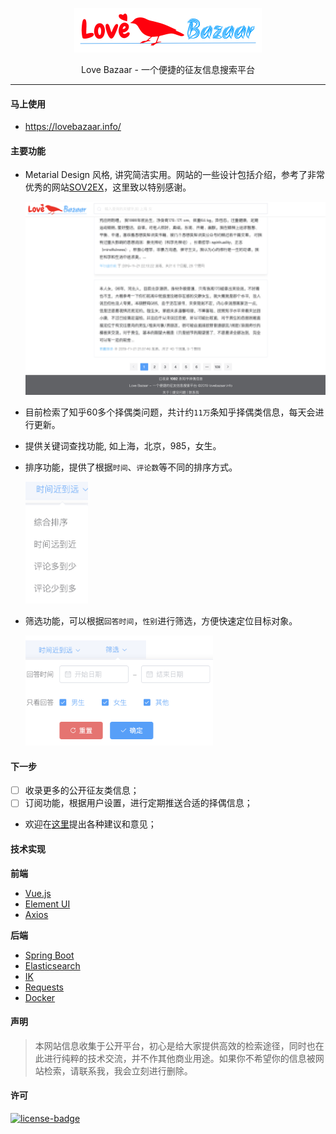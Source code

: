 <p align="center"><img src="pics/logo.png" width=300px/></p>
<p align="center">Love Bazaar - 一个便捷的征友信息搜索平台</p>

***

#### 马上使用
* https://lovebazaar.info/

#### 主要功能
- Metarial Design 风格, 讲究简洁实用。网站的一些设计包括介绍，参考了非常优秀的网站[SOV2EX](https://github.com/bynil/sov2ex)，这里致以特别感谢。

  <p align="left"><img src="pics/overview.png" width=800px/></p>

- 目前检索了知乎60多个择偶类问题，共计约`11万`条知乎择偶类信息，每天会进行更新。

- 提供关键词查找功能, 如上海，北京，985，女生。

- 排序功能，提供了根据`时间`、`评论数`等不同的排序方式。
  <p align="left"><img src="pics/sort.png" width=100px/></p>

- 筛选功能，可以根据`回答时间`，`性别`进行筛选，方便快速定位目标对象。
  <p align="left"><img src="pics/filter.png" width=300px/></p>


#### 下一步

- [ ] 收录更多的公开征友类信息；  
- [ ] 订阅功能，根据用户设置，进行定期推送合适的择偶信息；
- 欢迎在[这里](https://github.com/Teckee/lovebazaar/issues)提出各种建议和意见；

#### 技术实现

**前端**

- [Vue.js](https://cn.vuejs.org/index.html)
- [Element UI](https://element.eleme.io/) 
- [Axios](https://github.com/axios/axios)


**后端** 
- [Spring Boot](https://spring.io/projects/spring-boot)
- [Elasticsearch](https://www.elastic.co/)
- [IK](https://github.com/medcl/elasticsearch-analysis-ik)
- [Requests](https://2.python-requests.org//zh_CN/latest/user/quickstart.html)
- [Docker](https://www.docker.com/)

#### 声明

> 本网站信息收集于公开平台，初心是给大家提供高效的检索途径，同时也在此进行纯粹的技术交流，并不作其他商业用途。如果你不希望你的信息被网站检索，请联系我，我会立刻进行删除。

#### 许可
[![license-badge]][license-link]

<!-- Link -->
[license-badge]:    https://img.shields.io/github/license/mashape/apistatus.svg
[license-link]:     https://opensource.org/licenses/MIT

